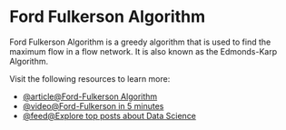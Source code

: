 # Ford Fulkerson Algorithm

Ford Fulkerson Algorithm is a greedy algorithm that is used to find the maximum flow in a flow network. It is also known as the Edmonds-Karp Algorithm.

Visit the following resources to learn more:

- [@article@Ford-Fulkerson Algorithm](https://www.programiz.com/dsa/ford-fulkerson-algorithm)
- [@video@Ford-Fulkerson in 5 minutes](https://www.youtube.com/watch?v=Tl90tNtKvxs)
- [@feed@Explore top posts about Data Science](https://app.daily.dev/tags/data-science?ref=roadmapsh)